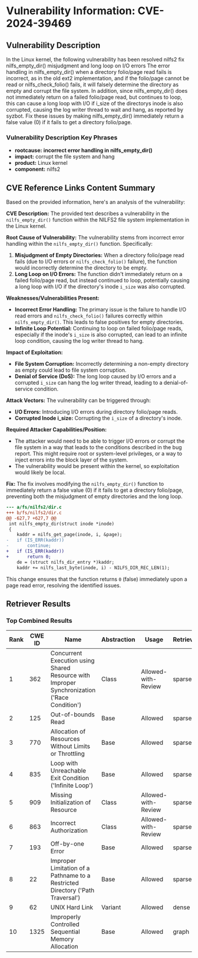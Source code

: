 # Vulnerability Information: CVE-2024-39469

## Vulnerability Description
In the Linux kernel, the following vulnerability has been resolved nilfs2 fix nilfs_empty_dir() misjudgment and long loop on I/O errors The error handling in nilfs_empty_dir() when a directory folio/page read fails is incorrect, as in the old ext2 implementation, and if the folio/page cannot be read or nilfs_check_folio() fails, it will falsely determine the directory as empty and corrupt the file system. In addition, since nilfs_empty_dir() does not immediately return on a failed folio/page read, but continues to loop, this can cause a long loop with I/O if i_size of the directorys inode is also corrupted, causing the log writer thread to wait and hang, as reported by syzbot. Fix these issues by making nilfs_empty_dir() immediately return a false value (0) if it fails to get a directory folio/page.

### Vulnerability Description Key Phrases
- **rootcause:** **incorrect error handling in nilfs_empty_dir()**
- **impact:** corrupt the file system and hang
- **product:** Linux kernel
- **component:** nilfs2

## CVE Reference Links Content Summary
Based on the provided information, here's an analysis of the vulnerability:

**CVE Description:**
The provided text describes a vulnerability in the `nilfs_empty_dir()` function within the NILFS2 file system implementation in the Linux kernel.

**Root Cause of Vulnerability:**
The vulnerability stems from incorrect error handling within the `nilfs_empty_dir()` function. Specifically:

1.  **Misjudgment of Empty Directories:** When a directory folio/page read fails (due to I/O errors or `nilfs_check_folio()` failure), the function would incorrectly determine the directory to be empty.
2.  **Long Loop on I/O Errors:** The function didn't immediately return on a failed folio/page read, but instead continued to loop, potentially causing a long loop with I/O if the directory's inode `i_size` was also corrupted.

**Weaknesses/Vulnerabilities Present:**

*   **Incorrect Error Handling:** The primary issue is the failure to handle I/O read errors and `nilfs_check_folio()` failures correctly within `nilfs_empty_dir()`. This leads to false positives for empty directories.
*   **Infinite Loop Potential:** Continuing to loop on failed folio/page reads, especially if the inode's `i_size` is also corrupted, can lead to an infinite loop condition, causing the log writer thread to hang.

**Impact of Exploitation:**

*   **File System Corruption:** Incorrectly determining a non-empty directory as empty could lead to file system corruption.
*   **Denial of Service (DoS):** The long loop caused by I/O errors and a corrupted `i_size` can hang the log writer thread, leading to a denial-of-service condition.

**Attack Vectors:**
The vulnerability can be triggered through:

*   **I/O Errors:** Introducing I/O errors during directory folio/page reads.
*   **Corrupted Inode i_size:** Corrupting the `i_size` of a directory's inode.

**Required Attacker Capabilities/Position:**

*   The attacker would need to be able to trigger I/O errors or corrupt the file system in a way that leads to the conditions described in the bug report. This might require root or system-level privileges, or a way to inject errors into the block layer of the system.
*   The vulnerability would be present within the kernel, so exploitation would likely be local.

**Fix:**
The fix involves modifying the `nilfs_empty_dir()` function to immediately return a false value (0) if it fails to get a directory folio/page, preventing both the misjudgment of empty directories and the long loop.

```diff
--- a/fs/nilfs2/dir.c
+++ b/fs/nilfs2/dir.c
@@ -627,7 +627,7 @@
 int nilfs_empty_dir(struct inode *inode)
 {
 	kaddr = nilfs_get_page(inode, i, &page);
-	if (IS_ERR(kaddr))
-		continue;
+	if (IS_ERR(kaddr))	
+		return 0;
 	de = (struct nilfs_dir_entry *)kaddr;
 	kaddr += nilfs_last_byte(inode, i) - NILFS_DIR_REC_LEN(1);
```

This change ensures that the function returns `0` (false) immediately upon a page read error, resolving the identified issues.

## Retriever Results

### Top Combined Results

| Rank | CWE ID | Name | Abstraction | Usage  | Retrievers | Individual Scores |
|------|--------|------|-------------|-------|------------|-------------------|
| 1 | 362 | Concurrent Execution using Shared Resource with Improper Synchronization ('Race Condition') | Class | Allowed-with-Review | sparse | 0.699 |
| 2 | 125 | Out-of-bounds Read | Base | Allowed | sparse | 0.661 |
| 3 | 770 | Allocation of Resources Without Limits or Throttling | Base | Allowed | sparse | 0.661 |
| 4 | 835 | Loop with Unreachable Exit Condition ('Infinite Loop') | Base | Allowed | sparse | 0.656 |
| 5 | 909 | Missing Initialization of Resource | Class | Allowed-with-Review | sparse | 0.655 |
| 6 | 863 | Incorrect Authorization | Class | Allowed-with-Review | sparse | 0.649 |
| 7 | 193 | Off-by-one Error | Base | Allowed | sparse | 0.645 |
| 8 | 22 | Improper Limitation of a Pathname to a Restricted Directory ('Path Traversal') | Base | Allowed | sparse | 0.645 |
| 9 | 62 | UNIX Hard Link | Variant | Allowed | dense | 0.441 |
| 10 | 1325 | Improperly Controlled Sequential Memory Allocation | Base | Allowed | graph | 0.002 |

